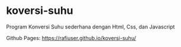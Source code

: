 # koversi-suhu
Program Konversi Suhu sederhana dengan Html, Css, dan Javascript

Github Pages:
https://rafiuser.github.io/koversi-suhu/
